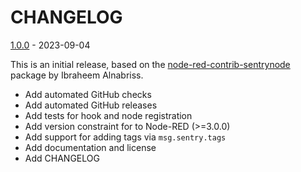 # CHANGELOG

[1.0.0] - 2023-09-04

[1.0.0]: https://github.com/mpowr-it/node-red-sentry-node/tree/v1.0.0

This is an initial release, based on the [node-red-contrib-sentrynode](https://github.com/ibraheem-ghazi/node-red-contrib-sentrynode) package by Ibraheem Alnabriss.

* Add automated GitHub checks
* Add automated GitHub releases
* Add tests for hook and node registration
* Add version constraint for to Node-RED (>=3.0.0)
* Add support for adding tags via `msg.sentry.tags`
* Add documentation and license
* Add CHANGELOG
